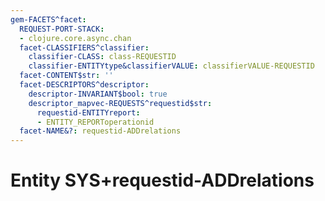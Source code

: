 ```yaml
---
gem-FACETS^facet:
  REQUEST-PORT-STACK:
  - clojure.core.async.chan
  facet-CLASSIFIERS^classifier:
    classifier-CLASS: class-REQUESTID
    classifier-ENTITYtype&classifierVALUE: classifierVALUE-REQUESTID
  facet-CONTENT$str: ''
  facet-DESCRIPTORS^descriptor:
    descriptor-INVARIANT$bool: true
    descriptor_mapvec-REQUESTS^requestid$str:
      requestid-ENTITYreport:
      - ENTITY_REPORToperationid
  facet-NAME&?: requestid-ADDrelations
---
```

# Entity SYS+requestid-ADDrelations

